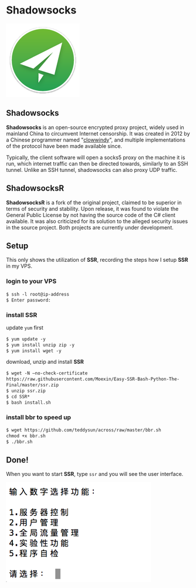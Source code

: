 # Shadowsocks

![Shadowsocks icon](https://github.com/liruochen1998/My-Linux-Notes/blob/master/content/application/Shadowsocks_logo.png)

## Shadowsocks
**Shadowsocks** is an open-source encrypted proxy project, widely used in mainland China to circumvent Internet censorship. It was created in 2012 by a Chinese programmer named "[clowwindy](https://web.archive.org/web/20120422191812/http://www.v2ex.com/t/32777)", and multiple implementations of the protocol have been made available since. 

Typically, the client software will open a socks5 proxy on the machine it is run, which internet traffic can then be directed towards, similarly to an SSH tunnel. Unlike an SSH tunnel, shadowsocks can also proxy UDP traffic.

## ShadowsocksR
**ShadowsocksR** is a fork of the original project, claimed to be superior in terms of security and stability. Upon release, it was found to violate the General Public License by not having the source code of the C# client available. It was also criticized for its solution to the alleged security issues in the source project. Both projects are currently under development.

## Setup
This only shows the utilization of **SSR**, recording the steps how I setup **SSR** in my VPS.

### login to your VPS
```
$ ssh -l root@ip-address
$ Enter password:
```
### install SSR
update `yum` first   

```
$ yum update -y
$ yum install unzip zip -y
$ yum install wget -y
```
download, unzip and install **SSR**

```
$ wget -N –no-check-certificate https://raw.githubusercontent.com/Moexin/Easy-SSR-Bash-Python-The-Final/master/ssr.zip
$ unzip ssr.zip
$ cd SSR*
$ bash install.sh
```
### install bbr to speed up

```
$ wget https://github.com/teddysun/across/raw/master/bbr.sh
chmod +x bbr.sh
$ ./bbr.sh
```

## Done!
When you want to start **SSR**, type `ssr` and you will see the user interface. 

![UI screenshot](https://github.com/liruochen1998/My-Linux-Notes/blob/master/content/application/UI%20screenshot.png)



